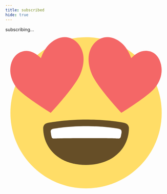 ```yaml
---
title: subscribed
hide: true
---
```

<div id="subscribing" class="offline-text">
	subscribing...
</div>
<div class="offline-emoji">	
	<svg xmlns="http://www.w3.org/2000/svg"
		viewBox="0 0 64 64"
		enable-background="new 0 0 64 64">
		<path d="M62,32c0,16.6-13.4,30-30,30C15.4,62,2,48.6,2,32C2,15.4,15.4,2,32,2C48.6,2,62,15.4,62,32z" fill="#ffdd67"/><g fill="#f46767"><path d="m61.8 13.2c-.5-2.7-2-4.9-4.5-5.6-2.7-.7-5.1.3-7.4 2.7-1.3-3.6-3.3-6.3-6.5-7.7-3.2-1.4-6.4-.4-8.4 2.1-2.1 2.6-2.9 6.7-.7 12 2.1 5 11.4 15 11.7 15.3.4-.2 10.8-6.7 13.3-9.9 2.5-3.1 3-6.2 2.5-8.9"/><path d="m29 4.7c-2-2.5-5.2-3.5-8.4-2.1-3.2 1.4-5.2 4.1-6.5 7.7-2.4-2.3-4.8-3.4-7.5-2.6-2.4.7-4 2.9-4.5 5.6-.5 2.6.1 5.8 2.5 8.9 2.6 3.1 13 9.6 13.4 9.8.3-.3 9.6-10.3 11.7-15.3 2.2-5.3 1.4-9.3-.7-12"/></g><path d="m49 38.1c0-.8-.5-1.8-1.8-2.1-3.5-.7-8.6-1.3-15.2-1.3-6.6 0-11.7.7-15.2 1.3-1.4.3-1.8 1.3-1.8 2.1 0 7.3 5.6 14.6 17 14.6 11.4-.1 17-7.4 17-14.6" fill="#664e27"/><path d="m44.7 38.3c-2.2-.4-6.8-1-12.7-1-5.9 0-10.5.6-12.7 1-1.3.2-1.4.7-1.3 1.5.1.4.1 1 .3 1.6.1.6.3.9 1.3.8 1.9-.2 23-.2 24.9 0 1 .1 1.1-.2 1.3-.8.1-.6.2-1.1.3-1.6 0-.8-.1-1.3-1.4-1.5" fill="#fff"/>
	</svg>
</div>

<script>
$(document).ready(function() {
	if (window.location.search.length > 0) {
		var urlParams = new URLSearchParams(window.location.search);
		var email = urlParams.get('email');
		var date = urlParams.get('date');

		var data = {
			email: email,
			date: date
		};

		fetch('https://z8jnhu3g0g.execute-api.eu-west-1.amazonaws.com/production/confirm', {
			method: 'post',
			headers: {
				'Content-type' : 'application/json'
			},
			body: JSON.stringify(data)
		}).then(function(response) {
			if (!response.ok) {
				$('#subscribing').text('there seems to be an error, try refreshing the page, or resubscribing');
			} else {
				$('#subscribing').text('you are now subscribed to callym.com!');
			}
		});
	} else {
		$('#subscribing').text('this link is invalid, please try resubscribing!');
	}
});
</script>
